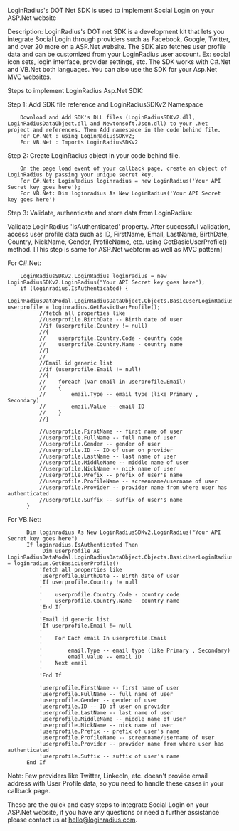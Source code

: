 LoginRadius's DOT Net SDK is used to implement Social Login on your ASP.Net website

Description: LoginRadius's DOT net SDK is a development kit that lets you integrate Social Login through providers such as Facebook, Google, Twitter, and over 20 more on a ASP.Net website. The SDK also fetches user profile data and can be customized from your LoginRadius user account. Ex: social icon sets, login interface, provider settings, etc. The SDK works with C#.Net and VB.Net both languages. You can also use the SDK for your Asp.Net MVC websites.

Steps to implement LoginRadius Asp.Net SDK:

Step 1: Add SDK file reference and LoginRadiusSDKv2 Namespace

        Download and Add SDK's DLL files (LoginRadiusSDKv2.dll, LoginRadiusDataObject.dll and Newtonsoft.Json.dll) to your .Net project and references. Then Add namespace in the code behind file. 
        For C#.Net : using LoginRadiusSDKv2;
        For VB.Net : Imports LoginRadiusSDKv2
        
Step 2: Create LoginRadius object in your code behind file.

        On the page load event of your callback page, create an object of LoginRadius by passing your unique secret key.
        For C#.Net: LoginRadius loginradius = new LoginRadius('Your API Secret key goes here');
        For VB.Net: Dim loginradius As New LoginRadius('Your API Secret key goes here')

Step 3: Validate, authenticate and store data from LoginRadius:

Validate LoginRadius 'IsAuthenticated' property. After successful validation, access user profile data such as ID, FirstName, Email, LastName, BirthDate, Country, NickName, Gender, ProfileName, etc. using GetBasicUserProfile() method. [This step is same for ASP.Net webform as well as MVC pattern]

For C#.Net:

        LoginRadiusSDKv2.LoginRadius loginradius = new LoginRadiusSDKv2.LoginRadius("Your API Secret key goes here");
        if (loginradius.IsAuthenticated) {  
              LoginRadiusDataModal.LoginRadiusDataObject.Objects.BasicUserLoginRadiusUserProfile userprofile = loginradius.GetBasicUserProfile();  
              //fetch all properties like  
              //userprofile.BirthDate -- Birth date of user  
              //if (userprofile.Country != null)  
              //{  
              //    userprofile.Country.Code - country code  
              //    userprofile.Country.Name - country name  
              //}  
              //  
              //Email id generic list   
              //if (userprofile.Email != null)   
              //{  
              //    foreach (var email in userprofile.Email)  
              //    {   
              //        email.Type -- email type (like Primary , Secondary)  
              //        email.Value -- email ID  
              //    }  
              //}  
            
              //userprofile.FirstName -- first name of user  
              //userprofile.FullName -- full name of user   
              //userprofile.Gender -- gender of user  
              //userprofile.ID -- ID of user on provider   
              //userprofile.LastName -- last name of user  
              //userprofile.MiddleName -- middle name of user  
              //userprofile.NickName -- nick name of user  
              //userprofile.Prefix -- prefix of user's name  
              //userprofile.ProfileName -- screenname/username of user   
              //userprofile.Provider -- provider name from where user has authenticated   
              //userprofile.Suffix -- suffix of user's name  
          }

For VB.Net:

          Dim loginradius As New LoginRadiusSDKv2.LoginRadius("Your API Secret key goes here")    
          If loginradius.IsAuthenticated Then
               Dim userprofile As LoginRadiusDataModal.LoginRadiusDataObject.Objects.BasicUserLoginRadiusUserProfile = loginradius.GetBasicUserProfile()  
              'fetch all properties like  
              'userprofile.BirthDate -- Birth date of user  
              'If userprofile.Country != null  
              '  
              '    userprofile.Country.Code - country code  
              '    userprofile.Country.Name - country name  
              'End If  
              '  
              'Email id generic list   
              'If userprofile.Email != null   
              '  
              '    For Each email In userprofile.Email  
              '       
              '        email.Type -- email type (like Primary , Secondary)  
              '        email.Value -- email ID  
              '    Next email     
              '      
              'End If  
            
              'userprofile.FirstName -- first name of user  
              'userprofile.FullName -- full name of user   
              'userprofile.Gender -- gender of user  
              'userprofile.ID -- ID of user on provider   
              'userprofile.LastName -- last name of user  
              'userprofile.MiddleName -- middle name of user  
              'userprofile.NickName -- nick name of user  
              'userprofile.Prefix -- prefix of user's name  
              'userprofile.ProfileName -- screenname/username of user   
              'userprofile.Provider -- provider name from where user has authenticated   
              'userprofile.Suffix -- suffix of user's name  
          End If
          
Note: Few providers like Twitter, LinkedIn, etc. doesn't provide email address with User Profile data, so you need to handle these cases in your callback page.

These are the quick and easy steps to integrate Social Login on your ASP.Net website, if you have any questions or need a further assistance please contact us at hello@loginradius.com.
